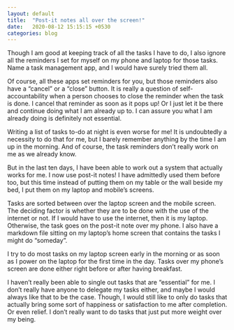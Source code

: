 ```yaml
---
layout: default
title:  "Post-it notes all over the screen!"
date:   2020-08-12 15:15:15 +0530
categories: blog
---
```

Though I am good at keeping track of all the tasks I have to do, I also ignore all the reminders I set for myself on my phone and laptop for those tasks. Name a task management app, and I would have surely tried them all.

Of course, all these apps set reminders for you, but those reminders also have a “cancel” or a “close” button. It is really a question of self-accountability when a person chooses to close the reminder when the task is done. I cancel that reminder as soon as it pops up! Or I just let it be there and continue doing what I am already up to. I can assure you what I am already doing is definitely not essential.

Writing a list of tasks to-do at night is even worse for me! It is undoubtedly a necessity to do that for me, but I barely remember anything by the time I am up in the morning. And of course, the task reminders don’t really work on me as we already know.

But in the last ten days, I have been able to work out a system that actually works for me. I now use post-it notes! I have admittedly used them before too, but this time instead of putting them on my table or the wall beside my bed, I put them on my laptop and mobile’s screens.

Tasks are sorted between over the laptop screen and the mobile screen. The deciding factor is whether they are to be done with the use of the internet or not. If I would have to use the internet, then it is my laptop. Otherwise, the task goes on the post-it note over my phone. I also have a markdown file sitting on my laptop’s home screen that contains the tasks I might do “someday”.

I try to do most tasks on my laptop screen early in the morning or as soon as I power on the laptop for the first time in the day. Tasks over my phone’s screen are done either right before or after having breakfast.

I haven’t really been able to single out tasks that are “essential” for me. I don’t really have anyone to delegate my tasks either, and maybe I would always like that to be the case. Though, I would still like to only do tasks that actually bring some sort of happiness or satisfaction to me after completion. Or even relief. I don’t really want to do tasks that just put more weight over my being.